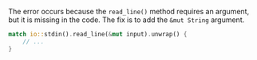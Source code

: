 The error occurs because the `read_line()` method requires an argument, but it is missing in the code. The fix is to add the `&mut String` argument.

```rs
match io::stdin().read_line(&mut input).unwrap() {
    // ...
}
```
